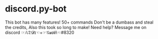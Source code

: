 # discord.py-bot
This bot has many features! 50+ commands
Don't be a dumbass and steal the credits, Also this took so long to make!
Need help? Message me on discord ☞𝔸𝔇𝓓ɪ☜+☞𝒢𝐚ʋ𝗶ñ☜#8320

